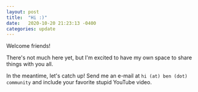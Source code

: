 ```yaml
---
layout: post
title:  "Hi :)"
date:   2020-10-20 21:23:13 -0400
categories: update
---
```


Welcome friends!

There's not much here yet, but I'm excited to have my own space to
share things with you all.

In the meantime, let's catch up! Send me an e-mail at `hi (at) ben
(dot) community` and include your favorite stupid YouTube video.
